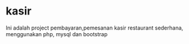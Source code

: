 # kasir
Ini adalah project pembayaran,pemesanan kasir restaurant sederhana, menggunakan php, mysql dan bootstrap
